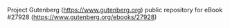 Project Gutenberg (https://www.gutenberg.org) public repository for eBook #27928 (https://www.gutenberg.org/ebooks/27928)
